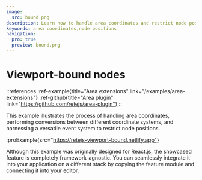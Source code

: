 ```yaml
---
image:
  src: bound.png
description: Learn how to handle area coordinates and restrict node positions. The versatile event system showcased allows for seamless conversions between different coordinate systems, making it a valuable addition to any project
keywords: area coordinates,node positions
navigation:
  pro: true
  preview: bound.png
---
```


# Viewport-bound nodes

::references
:ref-example{title="Area extensions" link="/examples/area-extensions"}
:ref-github{title="Area plugin" link="https://github.com/retejs/area-plugin"}
::

This example illustrates the process of handling area coordinates, performing conversions between different coordinate systems, and harnessing a versatile event system to restrict node positions.

:proExample{src="https://retejs-viewport-bound.netlify.app"}

Although this example was originally designed for React.js, the showcased feature is completely framework-agnostic. You can seamlessly integrate it into your application on a different stack by copying the feature module and connecting it into your editor.
